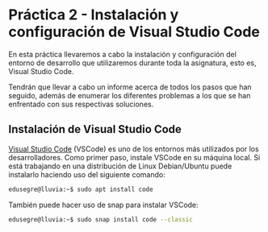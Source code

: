# Práctica 2 - Instalación y configuración de Visual Studio Code

En esta práctica llevaremos a cabo la instalación y configuración del entorno de desarrollo que utilizaremos
durante toda la asignatura, esto es, Visual Studio Code.

Tendrán que llevar a cabo un informe acerca de todos los pasos que han seguido, además de enumerar
los diferentes problemas a los que se han enfrentado con sus respectivas soluciones.

## Instalación de Visual Studio Code

[Visual Studio Code](https://code.visualstudio.com/) (VSCode) es uno de los entornos más utilizados por los
desarrolladores. Como primer paso, instale VSCode en su máquina local. Si está trabajando en una distribución
de Linux Debian/Ubuntu puede instalarlo haciendo uso del siguiente comando:

```bash
edusegre@lluvia:~$ sudo apt install code
```

También puede hacer uso de snap para instalar VSCode:

```bash
edusegre@lluvia:~$ sudo snap install code --classic
```

